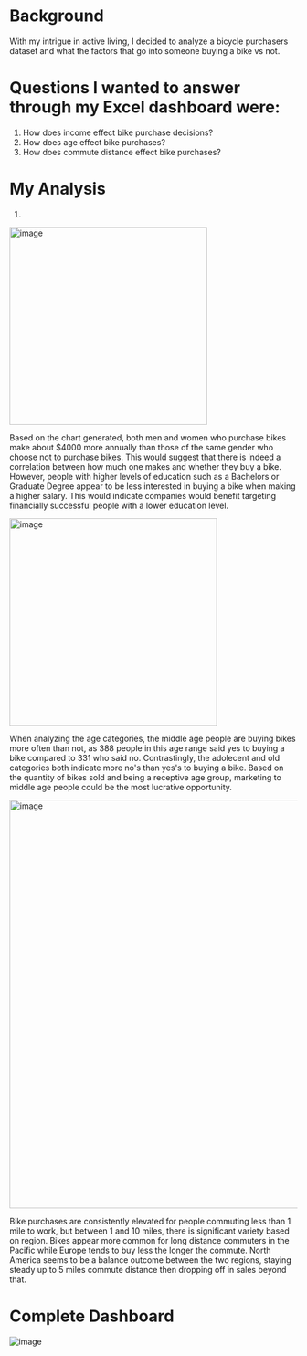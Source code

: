 # Background
With my intrigue in active living, I decided to analyze a bicycle purchasers dataset and what the factors that go into someone buying a bike vs not.

# Questions I wanted to answer through my Excel dashboard were:

1. How does income effect bike purchase decisions?
2. How does age effect bike purchases?
3. How does commute distance effect bike purchases?

# My Analysis

1.
<img width="346" alt="image" src="https://github.com/luke4051/Excel-Projects/assets/168036749/b674e778-46a4-4bc2-8566-1f4eb5b06947">

Based on the chart generated, both men and women who purchase bikes make about $4000 more annually than those of the same gender who choose not to purchase bikes. This would suggest that there is indeed a correlation between how much one makes and whether they buy a bike. However, people with higher levels of education such as a Bachelors or Graduate Degree appear to be less interested in buying a bike when making a higher salary. This would indicate companies would benefit targeting financially successful people with a lower education level.

<img width="363" alt="image" src="https://github.com/luke4051/Excel-Projects/assets/168036749/8f035d9d-c220-422c-8234-f1af93b2127d">

When analyzing the age categories, the middle age people are buying bikes more often than not, as 388 people in this age range said yes to buying a bike compared to 331 who said no. Contrastingly, the adolecent and old categories both indicate more no's than yes's to buying a bike. Based on the quantity of bikes sold and being a receptive age group, marketing to middle age people could be the most lucrative opportunity.

<img width="715" alt="image" src="https://github.com/luke4051/Excel-Projects/assets/168036749/f1f43537-8055-4d5b-859b-c8ff7e27d2d4">

Bike purchases are consistently elevated for people commuting less than 1 mile to work, but between 1 and 10 miles, there is significant variety based on region. Bikes appear more common for long distance commuters in the Pacific while Europe tends to buy less the longer the commute. North America seems to be a balance outcome between the two regions, staying steady up to 5 miles commute distance then dropping off in sales beyond that.

# Complete Dashboard

![image](https://github.com/luke4051/Excel-Projects/assets/168036749/e50ac250-4e80-491d-82b9-8aede57072e3)
